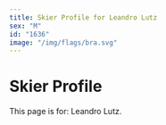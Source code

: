 ```yaml
---
title: Skier Profile for Leandro Lutz
sex: "M"
id: "1636"
image: "/img/flags/bra.svg" 
---
```


# Skier Profile

This page is for: Leandro Lutz.
    